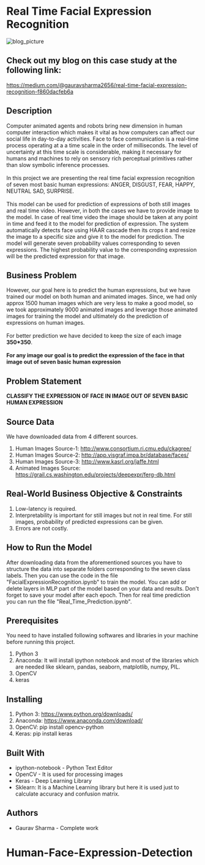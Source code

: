 # Real Time Facial Expression Recognition
![blog_picture](https://user-images.githubusercontent.com/26830527/48616166-15341800-e993-11e8-9d25-1d1145a6b87d.png)
## Check out my blog on this case study at the following link:
https://medium.com/@gauravsharma2656/real-time-facial-expression-recognition-f860dacfeb6a
## Description
Computer animated agents and robots bring new dimension in human computer interaction which makes it vital as how computers can affect our social life in day-to-day activities. Face to face communication is a real-time process operating at a a time scale in the order of milliseconds. The level of uncertainty at this time scale is considerable, making it necessary for humans and machines to rely on sensory rich perceptual primitives rather than slow symbolic inference processes.<br><br>
In this project we are presenting the real time facial expression recognition of seven most basic human expressions: ANGER, DISGUST, FEAR, HAPPY, NEUTRAL SAD, SURPRISE.<br><br>
This model can be used for prediction of expressions of both still images and real time video. However, in both the cases we have to provide image to the model. In case of real time video the image should be taken at any point in time and feed it to the model for prediction of expression. The system automatically detects face using HAAR cascade then its crops it and resize the image to a specific size and give it to the model for prediction. The model will generate seven probability values corresponding to seven expressions. The highest probability value to the corresponding expression will be the predicted expression for that image.
## Business Problem
However, our goal here is to predict the human expressions, but we have trained our model on both human and animated images. Since, we had only approx 1500 human images which are very less to make a good model, so we took approximately 9000 animated images and leverage those animated images for training the model and ultimately do the prediction of expressions on human images.<br><br> 
For better prediction we have decided to keep the size of each image <b>350*350</b>.<br><br>
<b>For any image our goal is to predict the expression of the face in that image out of seven basic human expression</b>
## Problem Statement
<b>CLASSIFY THE EXPRESSION OF FACE IN IMAGE OUT OF SEVEN BASIC HUMAN EXPRESSION</b>
## Source Data
We have downloaded data from 4 different sources.<br>
1. Human Images Source-1: http://www.consortium.ri.cmu.edu/ckagree/
2. Human Images Source-2: http://app.visgraf.impa.br/database/faces/
3. Human Images Source-3: http://www.kasrl.org/jaffe.html
4. Animated Images Source: https://grail.cs.washington.edu/projects/deepexpr/ferg-db.html
## Real-World Business Objective & Constraints
1. Low-latency is required.
2. Interpretability is important for still images but not in real time. For still images, probability of predicted expressions can be given.
3. Errors are not costly.
## How to Run the Model
After downloading data from the aforementioned sources you have to structure the data into separate folders corresponding to the seven class labels. Then you can use the code in the file "FacialExpressionRecognition.ipynb" to train the model. You can add or delete layers in MLP part of the model based on your data and results. Don't forget to save your model after each epoch. 
Then for real time prediction you can run the file "Real_Time_Prediction.ipynb".
## Prerequisites
You need to have installed following softwares and libraries in your machine before running this project.
1. Python 3
2. Anaconda: It will install ipython notebook and most of the libraries which are needed like sklearn, pandas, seaborn, matplotlib, numpy, PIL.
3. OpenCV
4. keras
## Installing
1. Python 3: https://www.python.org/downloads/
2. Anaconda: https://www.anaconda.com/download/
3. OpenCV: pip install opencv-python
4. Keras: pip install keras
## Built With
* ipython-notebook - Python Text Editor
* OpenCV - It is used for processing images
* Keras - Deep Learning Library
* Sklearn: It is a Machine Learning library but here it is used just to calculate accuracy and confusion matrix.
## Authors
* Gaurav Sharma - Complete work  
# Human-Face-Expression-Detection
